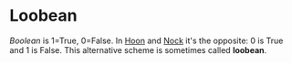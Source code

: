 # Loobean

*Boolean* is 1=True, 0=False. In [Hoon](hoon) and [Nock](nock) it's the opposite: 0 is True and 1 is False. This alternative scheme is sometimes called **loobean**.
